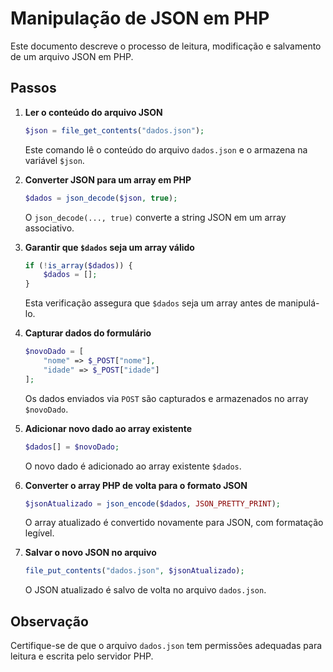 # Manipulação de JSON em PHP

Este documento descreve o processo de leitura, modificação e salvamento de um arquivo JSON em PHP.

## Passos

1. **Ler o conteúdo do arquivo JSON**
   ```php
   $json = file_get_contents("dados.json");
   ```
   Este comando lê o conteúdo do arquivo `dados.json` e o armazena na variável `$json`.

2. **Converter JSON para um array em PHP**
   ```php
   $dados = json_decode($json, true);
   ```
   O `json_decode(..., true)` converte a string JSON em um array associativo.

3. **Garantir que `$dados` seja um array válido**
   ```php
   if (!is_array($dados)) {
       $dados = [];
   }
   ```
   Esta verificação assegura que `$dados` seja um array antes de manipulá-lo.

4. **Capturar dados do formulário**
   ```php
   $novoDado = [
       "nome" => $_POST["nome"],
       "idade" => $_POST["idade"]
   ];
   ```
   Os dados enviados via `POST` são capturados e armazenados no array `$novoDado`.

5. **Adicionar novo dado ao array existente**
   ```php
   $dados[] = $novoDado;
   ```
   O novo dado é adicionado ao array existente `$dados`.

6. **Converter o array PHP de volta para o formato JSON**
   ```php
   $jsonAtualizado = json_encode($dados, JSON_PRETTY_PRINT);
   ```
   O array atualizado é convertido novamente para JSON, com formatação legível.

7. **Salvar o novo JSON no arquivo**
   ```php
   file_put_contents("dados.json", $jsonAtualizado);
   ```
   O JSON atualizado é salvo de volta no arquivo `dados.json`.

## Observação
Certifique-se de que o arquivo `dados.json` tem permissões adequadas para leitura e escrita pelo servidor PHP.

